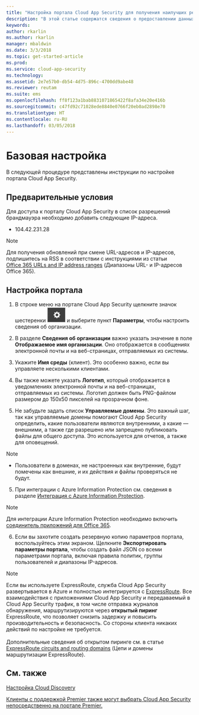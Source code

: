 ```yaml
---
title: "Настройка портала Cloud App Security для получения наилучших результатов | Документы Майкрософт"
description: "В этой статье содержатся сведения о предоставлении данных об организации в Cloud App Security."
keywords: 
author: rkarlin
ms.author: rkarlin
manager: mbaldwin
ms.date: 3/3/2018
ms.topic: get-started-article
ms.prod: 
ms.service: cloud-app-security
ms.technology: 
ms.assetid: 2e7e57b0-db54-4d75-896c-4700dd9abe48
ms.reviewer: reutam
ms.suite: ems
ms.openlocfilehash: ff8f123a1bab8831071865422f8afa34e20e416b
ms.sourcegitcommit: c47fd92c71028ede8840e0766f20eb0ad2898e70
ms.translationtype: HT
ms.contentlocale: ru-RU
ms.lasthandoff: 03/05/2018
---
```

# <a name="basic-setup"></a>Базовая настройка
В следующей процедуре представлены инструкции по настройке портала Cloud App Security.

## <a name="prerequisites"></a>Предварительные условия 
Для доступа к порталу Cloud App Security в список разрешений брандмауэра необходимо добавить следующие IP-адреса.  
  
- 104.42.231.28  
  
> [!NOTE]  
>  Для получения обновлений при смене URL-адресов и IP-адресов, подпишитесь на RSS в соответствии с инструкциями из статьи [Office 365 URLs and IP address ranges](https://support.office.com/article/Office-365-URLs-and-IP-address-ranges-8548a211-3fe7-47cb-abb1-355ea5aa88a2) (Диапазоны URL- и IP-адресов Office 365).  
  
## <a name="set-up-the-portal"></a>Настройка портала  
  
1.  В строке меню на портале Cloud App Security щелкните значок шестеренки ![значок параметров](./media/settings-icon.png "settings icon") и выберите пункт **Параметры**, чтобы настроить сведения об организации.     

3.  В разделе **Сведения об организации** важно указать значение в поле **Отображаемое имя организации**. Оно отображается в сообщениях электронной почты и на веб-страницах, отправляемых из системы.  
  
4. Укажите **Имя среды** (клиент). Это особенно важно, если вы управляете несколькими клиентами.  
  
4. Вы также можете указать **Логотип**, который отображается в уведомлениях электронной почты и на веб-страницах, отправляемых из системы. Логотип должен быть PNG-файлом размером до 150x50 пикселей на прозрачном фоне.  

4.  Не забудьте задать список **Управляемые домены**. Это важный шаг, так как управляемые домены помогают Cloud App Security определить, какие пользователи являются внутренними, а какие — внешними, а также где разрешено или запрещено публиковать файлы для общего доступа. Это используется для отчетов, а также для оповещений.  
> [!NOTE] 
> - Пользователи в доменах, не настроенных как внутренние, будут помечены как внешние, и их действия и файлы проверяться не будут.

5. При интеграции с Azure Information Protection см. сведения в разделе [Интеграция с Azure Information Protection](azip-integration.md). 

 >[!NOTE]
 > Для интеграции Azure Information Protection необходимо включить [соединитель приложений для Office 365](connect-office-365-to-microsoft-cloud-app-security.md).
  
6.  Если вы захотите создать резервную копию параметров портала, воспользуйтесь этим экраном. Щелкните **Экспортировать параметры портала**, чтобы создать файл JSON со всеми параметрами портала, включая правила политик, группы пользователей и диапазоны IP-адресов.  
  
   
> [!NOTE] 
> Если вы используете ExpressRoute, служба Cloud App Security развертывается в Azure и полностью интегрируется с [ExpressRoute](https://azure.microsoft.com/documentation/articles/expressroute-introduction/). Все взаимодействия с приложениями Cloud App Security и передаваемый в Cloud App Security трафик, в том числе отправка журналов обнаружения, маршрутизируются через **открытый пиринг** ExpressRoute, что позволяет снизить задержку и повысить производительность и безопасность. Со стороны клиента никаких действий по настройке не требуется. <br></br>Дополнительные сведения об открытом пиринге см. в статье [ExpressRoute circuits and routing domains](https://azure.microsoft.com/documentation/articles/expressroute-circuit-peerings/) (Цепи и домены маршрутизации ExpressRoute).  
    
## <a name="see-also"></a>См. также  
[Настройка Cloud Discovery](set-up-cloud-discovery.md)   

[Клиенты с поддержкой Premier также могут выбрать Cloud App Security непосредственно на портале Premier.](https://premier.microsoft.com/)  
  
  